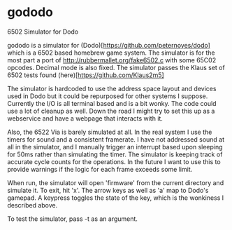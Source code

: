 # gododo
6502 Simulator for Dodo

gododo is a simulator for (Dodo)[https://github.com/peternoyes/dodo] which is a 6502 based homebrew game system. The simulator is for the most part a port of http://rubbermallet.org/fake6502.c with some 65C02 opcodes. Decimal mode is also fixed. The simulator passes the Klaus set of 6502 tests found (here)[https://github.com/Klaus2m5]

The simulator is hardcoded to use the address space layout and devices used in Dodo but it could be repurposed for other systems I suppose. Currently the I/O is all terminal based and is a bit wonky. The code could use a lot of cleanup as well. Down the road I might try to set this up as a webservice and have a webpage that interacts with it.

Also, the 6522 Via is barely simulated at all. In the real system I use the timers for sound and a consistent framerate. I have not addressed sound at all in the simulator, and I manually trigger an interrupt based upon sleeping for 50ms rather than simulating the timer. The simulator is keeping track of accurate cycle counts for the operations. In the future I want to use this to provide warnings if the logic for each frame exceeds some limit.

When run, the simulator will open 'firmware' from the current directory and simulate it. To exit, hit 'x'. The arrow keys as well as 'a' map to Dodo's gamepad. A keypress toggles the state of the key, which is the wonkiness I described above.

To test the simulator, pass -t as an argument.